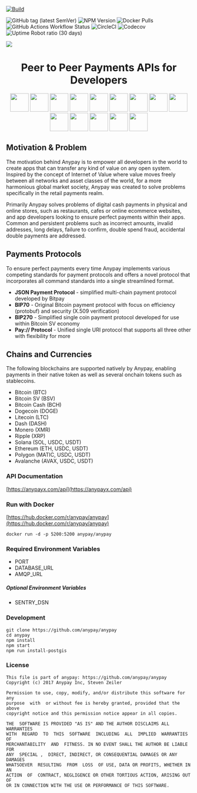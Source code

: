 [![Build](https://github.com/fsinbad/anypay/actions/workflows/build.yml/badge.svg)](https://github.com/fsinbad/anypay/actions/workflows/build.yml)

![GitHub tag (latest SemVer)](https://img.shields.io/github/v/tag/anypay/anypay?style=for-the-badge)
![NPM Version](https://img.shields.io/npm/v/%40anypay%2Fserver?style=for-the-badge)
![Docker Pulls](https://img.shields.io/docker/pulls/anypay/anypay?style=for-the-badge)
![GitHub Actions Workflow Status](https://img.shields.io/github/actions/workflow/status/anypay/anypay/build.yml?branch=main&style=for-the-badge)
![CircleCI](https://img.shields.io/circleci/build/github/anypay/anypay?label=Circle%20CI%20Build&style=for-the-badge)
![Codecov](https://img.shields.io/codecov/c/github/anypay/anypay?style=for-the-badge&label=coverage)
![Uptime Robot ratio (30 days)](https://img.shields.io/uptimerobot/ratio/m796758888-c4f5729105cfd766ba733696?style=for-the-badge)


![](https://anypayx.s3.eu-west-3.amazonaws.com/anypay_icon_rectangle_round.png)



<h1 style="text-align: center;">Peer to Peer Payments APIs for Developers</h1>

<div style="text-align: center">
<img src="https://anypayx.s3.amazonaws.com/coin_icons/50x50/btc_50x50.png"/ style="width:50px">
<img src="https://anypayx.s3.amazonaws.com/coin_icons/50x50/bch_50x50.png"/ style="width:50px">
<img src="https://anypayx.s3.amazonaws.com/coin_icons/50x50/bsv_50x50.png"/ style="width:50px">
<img src="https://anypayx.s3.amazonaws.com/coin_icons/50x50/doge_50x50.png"/ style="width:50px">
<img src="https://anypayx.s3.amazonaws.com/coin_icons/50x50/ltc_50x50.png"/ style="width:50px">
<img src="https://anypayx.s3.amazonaws.com/coin_icons/50x50/dash_50x50.png"/ style="width:50px">
<img src="https://anypayx.s3.amazonaws.com/coin_icons/50x50/xrp_50x50.png"/ style="width:50px">
<img src="https://anypayx.s3.amazonaws.com/coin_icons/50x50/xmr_50x50.png"/ style="width:50px">
<img src="https://anypayx.s3.amazonaws.com/coin_icons/50x50/eth_50x50.png"/ style="width:50px">
<img src="https://anypayx.s3.amazonaws.com/coin_icons/50x50/sol_50x50.png"/ style="width:50px">
<img src="https://anypayx.s3.amazonaws.com/coin_icons/50x50/matic_50x50.png"/ style="width:50px">
<img src="https://anypayx.s3.amazonaws.com/coin_icons/50x50/avax_50x50.png"/ style="width:50px">
<img src="https://anypayx.s3.amazonaws.com/coin_icons/50x50/usdc_sol_50x50.png"/ style="width:50px">
<img src="https://anypayx.s3.amazonaws.com/coin_icons/50x50/usdt_sol_50x50.png"/ style="width:50px">


</div>


## Motivation & Problem

The motivation behind Anypay is to empower all developers in the world to create apps that can transfer any kind of value on any open system. Inspired by the concept of Internet of Value where value moves freely between all networks and asset classes of the world, for a more harmonious global market society, Anypay was created to solve problems specifically in the retail payments realm.

Primarily Anypay solves problems of digital cash payments in physical and online stores, such as restaurants, cafes or online ecommerce websites, and app developers looking to ensure perfect payments within their apps. Common and persistent problems such as incorrect amounts, invalid addresses, long delays, failure to confirm, double spend fraud, accidental double payments are addressed.

## Payments Protocols

To ensure perfect payments every time Anypay implements various competing standards for payment protocols and offers a novel protocol that incorporates all command standards into a single streamlined format.

- **JSON Payment Protocol** - simplified multi-chain payment protocol developed by Bitpay
- **BIP70** - Original Bitcoin payment protocol with focus on efficiency (protobuf) and security (X.509 verification)
- **BIP270** - Simplified single coin payment protocol developed for use within Bitcoin SV economy
- **Pay:// Protocol** - Unified single URI protocol that supports all three other with flexibility for more

## Chains and Currencies

The following blockchains are supported natively by Anypay, enabling payments in their native token as well as several onchain tokens such as stablecoins.

- Bitcoin (BTC)
- Bitcoin SV (BSV)
- Bitcoin Cash (BCH)
- Dogecoin (DOGE)
- Litecoin (LTC)
- Dash (DASH)
- Monero (XMR)
- Ripple (XRP)
- Solana (SOL, USDC, USDT)
- Ethereum (ETH, USDC, USDT)
- Polygon (MATIC, USDC, USDT)
- Avalanche (AVAX, USDC, USDT)

### API Documentation
[https://anypayx.com/api](https://anypayx.com/api)


### Run with Docker

[https://hub.docker.com/r/anypay/anypay](https://hub.docker.com/r/anypay/anypay)

```
docker run -d -p 5200:5200 anypay/anypay
```

### Required Environment Variables

- PORT
- DATABASE_URL
- AMQP_URL

##### Optional Environment Variables

- SENTRY_DSN

### Development

```
git clone https://github.com/anypay/anypay
cd anypay
npm install
npm start
npm run install-postgis
```

### License

```
This file is part of anypay: https://github.com/anypay/anypay
Copyright (c) 2017 Anypay Inc, Steven Zeiler

Permission to use, copy, modify, and/or distribute this software for any
purpose  with  or without fee is hereby granted, provided that the above
copyright notice and this permission notice appear in all copies.

THE  SOFTWARE IS PROVIDED "AS IS" AND THE AUTHOR DISCLAIMS ALL WARRANTIES
WITH  REGARD  TO  THIS  SOFTWARE  INCLUDING  ALL  IMPLIED  WARRANTIES  OF
MERCHANTABILITY  AND  FITNESS. IN NO EVENT SHALL THE AUTHOR BE LIABLE FOR
ANY  SPECIAL ,  DIRECT, INDIRECT, OR CONSEQUENTIAL DAMAGES OR ANY DAMAGES
WHATSOEVER  RESULTING  FROM  LOSS  OF USE, DATA OR PROFITS, WHETHER IN AN
ACTION  OF  CONTRACT, NEGLIGENCE OR OTHER TORTIOUS ACTION, ARISING OUT OF
OR IN CONNECTION WITH THE USE OR PERFORMANCE OF THIS SOFTWARE.

```
